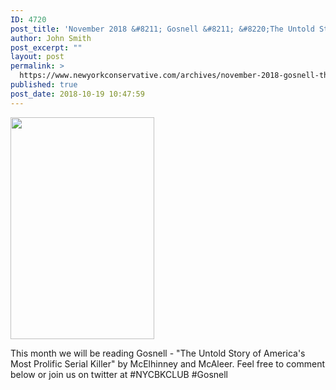 ```yaml
---
ID: 4720
post_title: 'November 2018 &#8211; Gosnell &#8211; &#8220;The Untold Story of America&#8217;s Most Prolific Serial Killer&#8221; by McElhinney and McAleer'
author: John Smith
post_excerpt: ""
layout: post
permalink: >
  https://www.newyorkconservative.com/archives/november-2018-gosnell-the-untold-story-of-americas-most-prolific-serial-killer-by-mcelhinney-and-mcaleer/
published: true
post_date: 2018-10-19 10:47:59
---
```

<a href="https://www.newyorkconservative.com/wp-content/uploads/2018/10/GOLD_Nov.jpg"><img class="alignnone  wp-image-4719" src="https://www.newyorkconservative.com/wp-content/uploads/2018/10/GOLD_Nov.jpg" alt="" width="230" height="355" /></a>
<div class="entry-content">

This month we will be reading Gosnell - "The Untold Story of America's Most Prolific Serial Killer" by McElhinney and McAleer. Feel free to comment below or join us on twitter at #NYCBKCLUB #Gosnell

</div>
<footer class="entry-meta">
<div class="entry-meta-term-single"></div>
</footer>